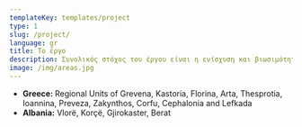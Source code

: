 ```yaml
---
templateKey: templates/project
type: 1
slug: /project/
language: gr
title: Το έργο
description: Συνολικός στόχος του έργου είναι η ενίσχυση και βιωσιμότητα του ιαματικού τουρισμού με την ανάδειξη/προώθηση των ιαματικών φυσικών πηγών στη διασυνοριακή περιοχή Ελλάδας – Αλβανίας, κυρίως μέσω της ανάπτυξης στρατηγικού σχεδίου μάρκετινγκ, συγκριτικής αξιολόγησης, τεχνικών branding και επένδυσης στην ανάπτυξη ικανοτήτων μέσω της εκπαίδευσης και συνεργασίας όλων των εμπλεκόμενων φορέων στον τουρισμό. 
image: /img/areas.jpg
---
```


<ul>
<li><strong>Greece: </strong>Regional Units of Grevena, Kastoria, Florina, Arta, Thesprotia, Ioannina, Preveza, Zakynthos, Corfu, Cephalonia and Lefkada
<li><strong>Albania:</strong>  Vlorë, Korçë, Gjirokaster, Berat
</ul>
